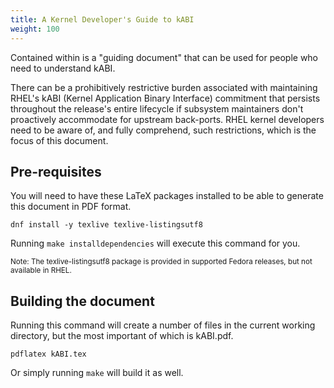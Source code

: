 ```yaml
---
title: A Kernel Developer's Guide to kABI
weight: 100
---
```

Contained within is a "guiding document" that can be used for people who need to understand kABI.

There can be a prohibitively restrictive burden associated with maintaining RHEL's kABI (Kernel Application Binary Interface) commitment that persists throughout the release's entire lifecycle if subsystem maintainers don't proactively accommodate for upstream back-ports.  RHEL kernel developers need to be aware of, and fully comprehend, such restrictions, which is the focus of this document.

## Pre-requisites

You will need to have these LaTeX packages installed to be able to generate this document in PDF format.

```dnf install -y texlive texlive-listingsutf8```

Running `make installdependencies` will execute this command for you.

<sub>Note: The texlive-listingsutf8 package is provided in supported Fedora releases, but not available in RHEL.</sub>

## Building the document

Running this command will create a number of files in the current working directory, but the most important of which is kABI.pdf.

```pdflatex kABI.tex```

Or simply running `make` will build it as well.